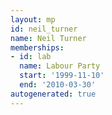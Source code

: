 ```yaml
---
layout: mp
id: neil_turner
name: Neil Turner
memberships:
- id: lab
  name: Labour Party
  start: '1999-11-10'
  end: '2010-03-30'
autogenerated: true
---
```


